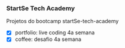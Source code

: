 ### StartSe Tech Academy

Projetos do bootcamp startSe-tech-academy
- [x] portfolio: live coding 4a semana
- [x] coffee: desafio 4a semana
